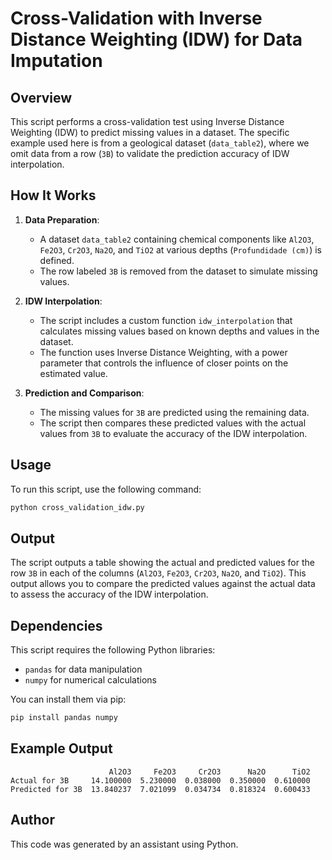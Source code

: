
# Cross-Validation with Inverse Distance Weighting (IDW) for Data Imputation

## Overview

This script performs a cross-validation test using Inverse Distance Weighting (IDW) to predict missing values in a dataset. The specific example used here is from a geological dataset (`data_table2`), where we omit data from a row (`3B`) to validate the prediction accuracy of IDW interpolation.

## How It Works

1. **Data Preparation**: 
   - A dataset `data_table2` containing chemical components like `Al2O3`, `Fe2O3`, `Cr2O3`, `Na2O`, and `TiO2` at various depths (`Profundidade (cm)`) is defined.
   - The row labeled `3B` is removed from the dataset to simulate missing values.

2. **IDW Interpolation**:
   - The script includes a custom function `idw_interpolation` that calculates missing values based on known depths and values in the dataset.
   - The function uses Inverse Distance Weighting, with a power parameter that controls the influence of closer points on the estimated value.

3. **Prediction and Comparison**:
   - The missing values for `3B` are predicted using the remaining data.
   - The script then compares these predicted values with the actual values from `3B` to evaluate the accuracy of the IDW interpolation.

## Usage

To run this script, use the following command:

```bash
python cross_validation_idw.py
```

## Output

The script outputs a table showing the actual and predicted values for the row `3B` in each of the columns (`Al2O3`, `Fe2O3`, `Cr2O3`, `Na2O`, and `TiO2`). This output allows you to compare the predicted values against the actual data to assess the accuracy of the IDW interpolation.

## Dependencies

This script requires the following Python libraries:

- `pandas` for data manipulation
- `numpy` for numerical calculations

You can install them via pip:

```bash
pip install pandas numpy
```

## Example Output

```
                      Al2O3     Fe2O3     Cr2O3      Na2O      TiO2
Actual for 3B     14.100000  5.230000  0.038000  0.350000  0.610000
Predicted for 3B  13.840237  7.021099  0.034734  0.818324  0.600433
```

## Author

This code was generated by an assistant using Python.
